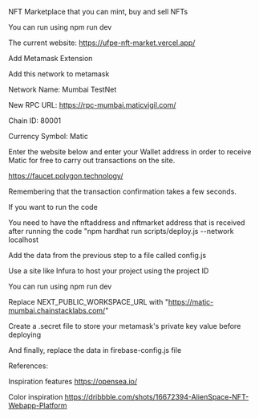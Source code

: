 NFT Marketplace that you can mint, buy and sell NFTs

You can run using npm run dev

The current website:
https://ufpe-nft-market.vercel.app/

Add Metamask Extension

Add this network to metamask

Network Name: Mumbai TestNet

New RPC URL: https://rpc-mumbai.maticvigil.com/

Chain ID: 80001

Currency Symbol: Matic

Enter the website  below and enter your Wallet address in order to receive Matic for free to carry out transactions on the site.

https://faucet.polygon.technology/

Remembering that the transaction confirmation takes a few seconds.


If you want to run the code

You need to have the nftaddress and nftmarket address that is received after running the code "npm hardhat run scripts/deploy.js --network localhost

Add the data from the previous step to a file called config.js

Use a site like Infura to host your project using the project ID

You can run using npm run dev

Replace NEXT_PUBLIC_WORKSPACE_URL with "https://matic-mumbai.chainstacklabs.com/"

Create a .secret file to store your metamask's private key value before deploying

And finally, replace the data in firebase-config.js file

References:

Inspiration features https://opensea.io/

Color inspiration https://dribbble.com/shots/16672394-AlienSpace-NFT-Webapp-Platform